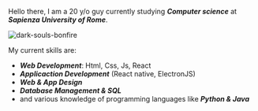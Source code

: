 <p>Hello there, I am a 20 y/o guy currently studying <i><strong>Computer science</strong></i> at <i><strong>Sapienza University of Rome</strong></i>.</p>

![dark-souls-bonfire](https://user-images.githubusercontent.com/40722616/185688963-2ff91b02-e2d1-49ad-99e6-de6a00b83b71.gif)


<p>My current skills are:</p>

<ul>
<li><i><strong>Web Development</strong></i>: Html, Css, Js, React</li>
<li><i><strong>Applicaction Development</strong></i> (React native, ElectronJS)</li>
<li><i><strong>Web & App Design</strong></i></li>
<li><i><strong>Database Management & SQL</strong></i></li>
<li>and various knowledge of programming languages like <i><strong>Python & Java</strong></i>
</ul>
</div>
<!---
<div align="center">

Personal opinion on the level of skills I possess

| Language/Field | Level |
| --- | --- |
| Html, Css, JS | 8/10 |
| Python | 8/10 |
| Java | 7/10 |
| SQL | 6/10 |
| Web/App Design | 8/10 |

</div> -->
